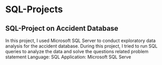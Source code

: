 # SQL-Projects
## SQL-Project on Accident Database
In this project, I used Microsoft SQL Server to conduct exploratory data analysis for the accident database. During this project, I tried to run SQL queries to analyze the data and solve the questions related problem statement
Language: SQL
Application: Microsoft SQL Serve
